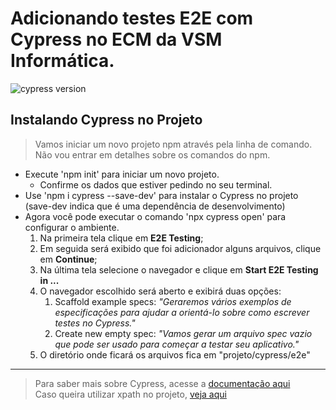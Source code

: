 # Adicionando testes E2E com Cypress no ECM da VSM Informática.
![cypress version](https://img.shields.io/badge/cypress-10.3.0-brightgreen)
## Instalando Cypress no Projeto

> Vamos iniciar um novo projeto npm através pela linha de comando. <br>
> Não vou entrar em detalhes sobre os comandos do npm. <br>

- Execute 'npm init' para iniciar um novo projeto.
  - Confirme os dados que estiver pedindo no seu terminal.
- Use 'npm i cypress --save-dev' para instalar o Cypress no projeto (save-dev indica que é uma dependência de desenvolvimento)
- Agora você pode executar o comando 'npx cypress open' para configurar o ambiente.
  1. Na primeira tela clique em **E2E Testing**;
  2. Em seguida será exibido que foi adicionador alguns arquivos, clique em **Continue**;
  3. Na última tela selecione o navegador e clique em **Start E2E Testing in ...**
  4. O navegador escolhido será aberto e exibirá duas opções:
     1. Scaffold example specs: *"Geraremos vários exemplos de especificações para ajudar a orientá-lo sobre como escrever testes no Cypress."*
     2. Create new empty spec: *"Vamos gerar um arquivo spec vazio que pode ser usado para começar a testar seu aplicativo."*
  5. O diretório onde ficará os arquivos fica em "projeto/cypress/e2e"

<hr>

> Para saber mais sobre Cypress, acesse a [documentação aqui](https://docs.cypress.io/guides/overview/why-cypress) <br>
> Caso queira utilizar xpath no projeto, [veja aqui](https://github.com/cypress-io/cypress-xpath)
